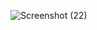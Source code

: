 ![Screenshot (22)](https://github.com/kambleshreyass/Instagram-Like-Feature/assets/131704263/94c4ebed-9dd1-4460-b2d3-52fcabfc0940)
